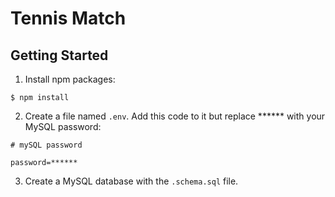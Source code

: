 # Tennis Match

## Getting Started
1. Install npm packages:

```console
$ npm install
```

2. Create a file named `.env`. Add this code to it but replace ****** with your MySQL password:

```console
# mySQL password

password=******
```

3. Create a MySQL database with the `.schema.sql` file.